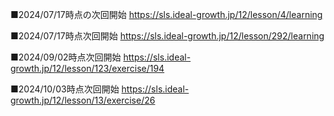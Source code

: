 ■2024/07/17時点の次回開始
https://sls.ideal-growth.jp/12/lesson/4/learning

■2024/07/17時点次回開始
https://sls.ideal-growth.jp/12/lesson/292/learning

■2024/09/02時点次回開始
https://sls.ideal-growth.jp/12/lesson/123/exercise/194

■2024/10/03時点次回開始
https://sls.ideal-growth.jp/12/lesson/13/exercise/26
